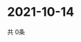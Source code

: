 # 2021-10-14
  共 0条

  <!-- BEGIN -->
  <!-- 最后更新时间Thu Oct 14 2021 03:03:26 GMT+0000 (Coordinated Universal Time) -->
  
  <!-- END -->
  
  